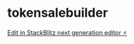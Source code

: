 # tokensalebuilder

[Edit in StackBlitz next generation editor ⚡️](https://stackblitz.com/~/github.com/maidabarrientos/tokensalebuilder)